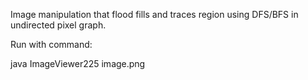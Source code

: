 Image manipulation that flood fills and traces region using DFS/BFS in undirected pixel graph.

Run with command:

java ImageViewer225 image.png
